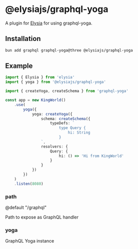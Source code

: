 # @elysiajs/graphql-yoga
A plugin for [Elysia](https://github.com/elysiajs/elysia) for using graphql-yoga.

## Installation
```bash
bun add graphql graphql-yoga@three @elysiajs/graphql-yoga
```

## Example
```typescript
import { Elysia } from 'elysia'
import { yoga } from '@elysiajs/graphql-yoga'

import { createYoga, createSchema } from 'graphql-yoga'

const app = new KingWorld()
    .use(
        yoga({
            yoga: createYoga({
                schema: createSchema({
                    typeDefs: `
                        type Query {
                            hi: String
                        }
                `,
                resolvers: {
                    Query: {
                        hi: () => 'Hi from KingWorld'
                    }
                }
            })
        })
    )
    .listen(8080)
```
### path
@default "/graphql"

Path to expose as GraphQL handler

### yoga
GraphQL Yoga instance
